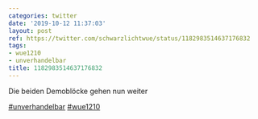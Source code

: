 ```yaml
---
categories: twitter
date: '2019-10-12 11:37:03'
layout: post
ref: https://twitter.com/schwarzlichtwue/status/1182983514637176832
tags:
- wue1210
- unverhandelbar
title: 1182983514637176832
---
```

Die beiden Demoblöcke gehen nun weiter

[#unverhandelbar](/t/unverhandelbar) [#wue1210](/t/wue1210) 